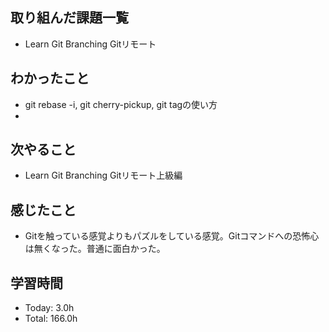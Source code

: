 ## 取り組んだ課題一覧
- Learn Git Branching Gitリモート
## わかったこと
- git rebase -i, git cherry-pickup, git tagの使い方
- 
## 次やること
- Learn Git Branching Gitリモート上級編
## 感じたこと
- Gitを触っている感覚よりもパズルをしている感覚。Gitコマンドへの恐怖心は無くなった。普通に面白かった。
## 学習時間
- Today: 3.0h
- Total: 166.0h
